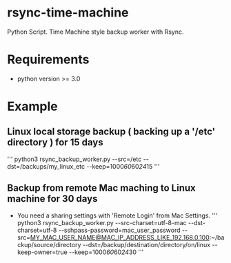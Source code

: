 # rsync-time-machine
Python Script. Time Machine style backup worker with Rsync. 

# Requirements
* python version >= 3.0

# Example
## Linux local storage backup ( backing up a '/etc' directory ) for 15 days
'''
python3 rsync_backup_worker.py --src=/etc --dst=/backups/my_linux_etc --keep=1000*60*60*24*15
'''
 
## Backup from remote Mac maching to Linux machine for 30 days
* You need a sharing settings with 'Remote Login' from Mac Settings.
'''
python3 rsync_backup_worker.py --src-charset=utf-8-mac --dst-charset=utf-8 --sshpass-password=mac_user_password --src=MY_MAC_USER_NAME@MAC_IP_ADDRESS_LIKE_192.168.0.100:~/backup/source/directory --dst=/backup/destination/directory/on/linux --keep-owner=true --keep=1000*60*60*24*30
'''
